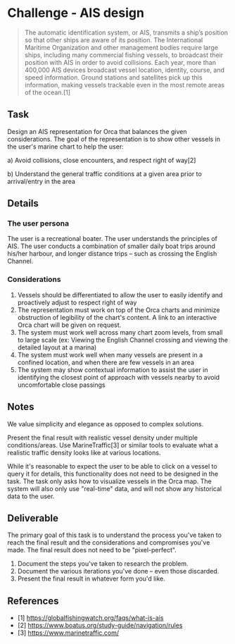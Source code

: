 Challenge - AIS design
=====

> The automatic identification system, or AIS, transmits a ship’s position so that other ships are aware of its position. The International Maritime Organization and other management bodies require large ships, including many commercial fishing vessels, to broadcast their position with AIS in order to avoid collisions. Each year, more than 400,000 AIS devices broadcast vessel location, identity, course, and speed information. Ground stations and satellites pick up this information, making vessels trackable even in the most remote areas of the ocean.[1]


Task
-----

Design an AIS representation for Orca that balances the given considerations. The goal of the representation is to show other vessels in the user's marine chart to help the user:

a) Avoid collisions, close encounters, and respect right of way[2]

b) Understand the general traffic conditions at a given area prior to arrival/entry in the area

Details
-----

### The user persona

The user is a recreational boater. The user understands the principles of AIS. The user conducts a combination of smaller daily boat trips around his/her harbour, and longer distance trips – such as crossing the English Channel.

### Considerations

1. Vessels should be differentiated to allow the user to easily identify and proactively adjust to respect right of way
2. The representation must work on top of the Orca charts and minimize obstruction of legibility of the chart's content. A link to an interactive Orca chart will be given on request. 
3. The system must work well across many chart zoom levels, from small to large scale (ex: Viewing the English Channel crossing and viewing the detailed layout at a marina)
4. The system must work well when many vessels are present in a confined location, and when there are few vessels in an area
5. The system may show contextual information to assist the user in identifying the closest point of approach with vessels nearby to avoid uncomfortable close passings


Notes
-----

We value simplicity and elegance as opposed to complex solutions.

Present the final result with realistic vessel density under multiple conditions/areas. Use MarineTraffic[3] or similar tools to evaluate what a realistic traffic density looks like at various locations. 

While it's reasonable to expect the user to be able to click on a vessel to query it for details, this functionality does not need to be designed in the task. The task only asks how to visualize vessels in the Orca map. The system will also only use "real-time" data, and will not show any historical data to the user.


Deliverable
-----

The primary goal of this task is to understand the process you've taken to reach the final result and the considerations and compromises you've made. The final result does not need to be "pixel-perfect".

1. Document the steps you've taken to research the problem.
2. Document the various iterations you've done – even those discarded.
3. Present the final result in whatever form you'd like.


References
-----

- [1] https://globalfishingwatch.org/faqs/what-is-ais
- [2] https://www.boatus.org/study-guide/navigation/rules
- [3] https://www.marinetraffic.com/
